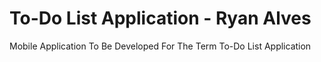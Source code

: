 # To-Do List Application - Ryan Alves
Mobile Application To Be Developed For The Term
To-Do List Application
